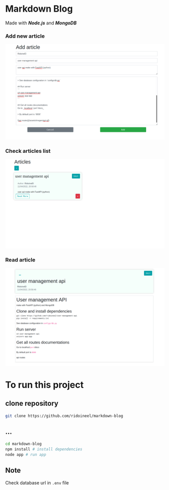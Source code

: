 # Markdown Blog

Made with ***Node.js*** and ***MongoDB***

### Add new article
![markdown blog](/utils/assets/images/add.png)

### Check articles list
![markdown blog](/utils/assets/images/art.png)

### Read article
![markdown blog](/utils/assets/images/more.png)

# To run this project

## clone repository

```bash
git clone https://github.com/ridoineel/markdown-blog
```

## ...

```bash
cd markdown-blog
npm install # install dependencies
node app # run app
```

## Note
Check database url in `.env` file
